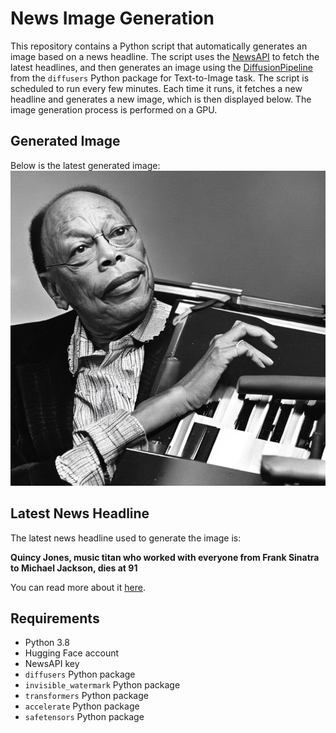 # News Image Generation
This repository contains a Python script that automatically generates an image based on a news headline. The script uses the [NewsAPI](https://newsapi.org/) to fetch the latest headlines, and then generates an image using the [DiffusionPipeline](https://github.com/huggingface/diffusers) from the `diffusers` Python package for Text-to-Image task.
The script is scheduled to run every few minutes. Each time it runs, it fetches a new headline and generates a new image, which is then displayed below. The image generation process is performed on a GPU.

## Generated Image
Below is the latest generated image:
![Generated Image](image.png)

## Latest News Headline
The latest news headline used to generate the image is:

**Quincy Jones, music titan who worked with everyone from Frank Sinatra to Michael Jackson, dies at 91**

You can read more about it [here](https://news.google.com/rss/articles/CBMigwFBVV95cUxQMVpzMkRDRlQ2X0pyN3BXdXRtTVJMUTBmSERNQ2NwdXBmcG1lb1dTbzZpelUwMC04cFNMeDZkczdqZmRVaGFnS0dyYy1TN3RFVmhGelNxNVBWbEljeXhuVzRNcXFVTkJLQndlbUNLZVZ0bGNQRWU2WWpPUlVDeXRqZ2NmRQ?oc=5).

## Requirements
- Python 3.8
- Hugging Face account
- NewsAPI key
- `diffusers` Python package
- `invisible_watermark` Python package
- `transformers` Python package
- `accelerate` Python package
- `safetensors` Python package
